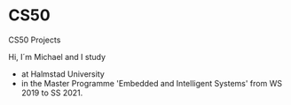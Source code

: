 # CS50
CS50 Projects

Hi,
I´m Michael and I study 
- at Halmstad University 
- in the Master Programme 'Embedded and Intelligent Systems'
from WS 2019 to SS 2021.

